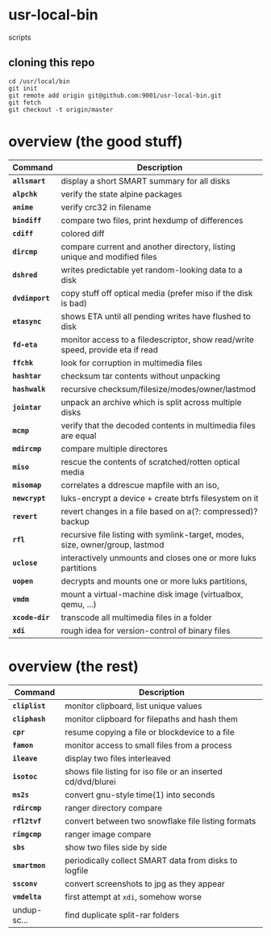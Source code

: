 # usr-local-bin
scripts

## cloning this repo
```
cd /usr/local/bin
git init
git remote add origin git@github.com:9001/usr-local-bin.git
git fetch
git checkout -t origin/master
```

# overview (the good stuff)
| Command | Description
| --- | ---
| **`allsmart`**  | display a short SMART summary for all disks
| **`alpchk`**    | verify the state alpine packages
| **`anime`**     | verify crc32 in filename
| **`bindiff`**   | compare two files, print hexdump of differences
| **`cdiff`**     | colored diff
| **`dircmp`**    | compare current and another directory, listing unique and modified files
| **`dshred`**    | writes predictable yet random-looking data to a disk
| **`dvdimport`** | copy stuff off optical media (prefer miso if the disk is bad)
| **`etasync`**   | shows ETA until all pending writes have flushed to disk
| **`fd-eta`**    | monitor access to a filedescriptor, show read/write speed, provide eta if read
| **`ffchk`**     | look for corruption in multimedia files
| **`hashtar`**   | checksum tar contents without unpacking
| **`hashwalk`**  | recursive checksum/filesize/modes/owner/lastmod
| **`jointar`**   | unpack an archive which is split across multiple disks
| **`mcmp`**      | verify that the decoded contents in multimedia files are equal
| **`mdircmp`**   | compare multiple directores
| **`miso`**      | rescue the contents of scratched/rotten optical media
| **`misomap`**   | correlates a ddrescue mapfile with an iso,
| **`newcrypt`**  | luks-encrypt a device + create btrfs filesystem on it
| **`revert`**    | revert changes in a file based on a(?: compressed)? backup
| **`rfl`**       | recursive file listing with symlink-target, modes, size, owner/group, lastmod
| **`uclose`**    | interactively unmounts and closes one or more luks partitions
| **`uopen`**     | decrypts and mounts one or more luks partitions,
| **`vmdm`**      | mount a virtual-machine disk image (virtualbox, qemu, ...)
| **`xcode-dir`** | transcode all multimedia files in a folder
| **`xdi`**       | rough idea for version-control of binary files

# overview (the rest)
| Command | Description
| --- | ---
| **`cliplist`**  | monitor clipboard, list unique values
| **`cliphash`**  | monitor clipboard for filepaths and hash them
| **`cpr`**       | resume copying a file or blockdevice to a file
| **`famon`**     | monitor access to small files from a process
| **`ileave`**    | display two files interleaved
| **`isotoc`**    | shows file listing for iso file or an inserted cd/dvd/blurei
| **`ms2s`**      | convert gnu-style time(1) into seconds
| **`rdircmp`**   | ranger directory compare
| **`rfl2tvf`**   | convert between two snowflake file listing formats
| **`rimgcmp`**   | ranger image compare
| **`sbs`**       | show two files side by side
| **`smartmon`**  | periodically collect SMART data from disks to logfile
| **`ssconv`**    | convert screenshots to jpg as they appear
| **`vmdelta`**   | first attempt at `xdi`, somehow worse
| undup-sc...     | find duplicate split-rar folders

